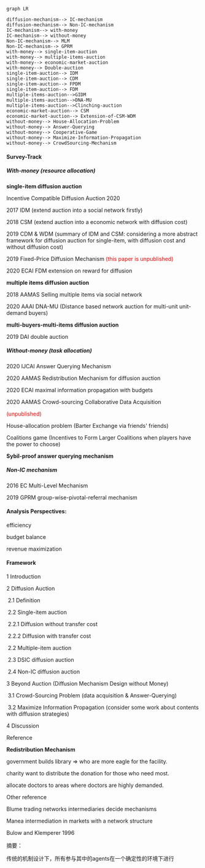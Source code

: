 ```mermaid
graph LR

diffusion-mechanism--> IC-mechanism
diffusion-mechanism--> Non-IC-mechanism
IC-mechanism--> with-money
IC-mechanism--> without-money
Non-IC-mechanism--> MLM
Non-IC-mechanism--> GPRM
with-money--> single-item-auction
with-money--> multiple-items-auction
with-money--> economic-market-auction
with-money--> Double-auction
single-item-auction--> IDM
single-item-auction--> CDM
single-item-auction--> FPDM
single-item-auction--> FDM
multiple-items-auction-->GIDM
multiple-items-auction-->DNA-MU
multiple-items-auction-->Clinching-auction
economic-market-auction--> CSM
economic-market-auction--> Extension-of-CSM-WDM
without-money--> House-Allocation-Problem
without-money--> Answer-Querying
without-money--> Cooperative-Game
without-money--> Maximize-Information-Propagation
without-money--> CrowdSourcing-Mechanism
```

#### Survey-Track

##### With-money (resource allocation)

**single-item diffusion auction**

Incentive Compatible Diffusion Auction 2020

2017 IDM (extend auction into a social network firstly)

2018 CSM (extend auction into a economic network with diffusion cost)

2019 CDM & WDM (summary of IDM and CSM: considering a more abstract framework for diffusion auction for single-item, with diffusion cost and without diffusion cost)

2019 Fixed-Price Diffusion Mechanism <font color=red>(this paper is unpublished)</font>

2020 ECAI FDM extension on reward for diffusion 



**multiple items diffusion auction**

2018 AAMAS Selling multiple items via social network

2020 AAAI DNA-MU (Distance based network auction for multi-unit unit-demand buyers)



**multi-buyers-multi-items diffusion auction**

2019 DAI double auction



##### Without-money (task allocation)

2020 IJCAI Answer Querying Mechanism

2020 AAMAS Redistribution Mechanism for diffusion auction		

2020 ECAI maximal information propagation with budgets

2020 AAMAS Crowd-sourcing Collaborative Data Acquisition 

<font color=red>(unpublished)</font>

House-allocation problem (Barter Exchange via friends' friends)

Coalitions game (Incentives to Form Larger Coalitions when players have the power to choose)

**Sybil-proof answer querying mechanism**

##### Non-IC mechanism

2016 EC Multi-Level Mechanism

2019 GPRM group-wise-pivotal-referral mechanism



#### Analysis Perspectives:

efficiency 

budget balance

revenue maximization



#### Framework

1 Introduction

2 Diffusion Auction 

​	2.1 Definition

​	2.2 Single-item auction

​		2.2.1 Diffusion without transfer cost

​		2.2.2 Diffusion with transfer cost

​	2.2 Multiple-item auction

​	2.3 DSIC diffusion auction

​	2.4 Non-IC diffusion auction

3 Beyond Auction (Diffusion Mechanism Design without Money)

​	3.1 Crowd-Sourcing Problem (data acquisition & Answer-Querying)

​	3.2 Maximize Information Propagation (consider some work about contents with diffusion strategies)

4 Discussion

Reference 



**Redistribution Mechanism**

government builds library $\Rightarrow$ who are more eagle for the facility.

charity want to distribute the donation for those who need most.

allocate doctors to areas where doctors are highly demanded.



Other reference

Blume trading networks intermediaries decide mechanisms

Manea intermediation in markets with a network structure



Bulow and Klemperer 1996

摘要：

传统的机制设计下，所有参与其中的agents在一个确定性的环境下进行